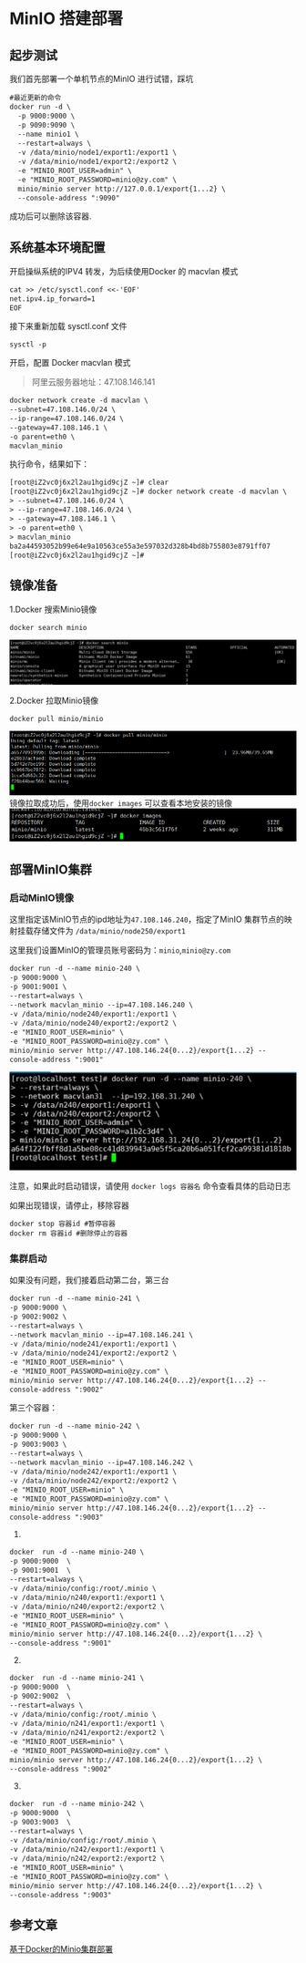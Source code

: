 # MinIO 搭建部署

## 起步测试
我们首先部署一个单机节点的MinIO 进行试错，踩坑
```shell
#最近更新的命令
docker run -d \
  -p 9000:9000 \
  -p 9090:9090 \
  --name minio1 \
  --restart=always \
  -v /data/minio/node1/export1:/export1 \
  -v /data/minio/node1/export2:/export2 \
  -e "MINIO_ROOT_USER=admin" \
  -e "MINIO_ROOT_PASSWORD=minio@zy.com" \
  minio/minio server http://127.0.0.1/export{1...2} \
  --console-address ":9090"
```
成功后可以删除该容器.

## 系统基本环境配置
开启操纵系统的IPV4 转发，为后续使用Docker 的 macvlan 模式
```shell
cat >> /etc/sysctl.conf <<-'EOF'
net.ipv4.ip_forward=1
EOF
```
接下来重新加载 sysctl.conf 文件
```shell
sysctl -p
```

开启，配置 Docker macvlan 模式
> 阿里云服务器地址：47.108.146.141

```shell
docker network create -d macvlan \
--subnet=47.108.146.0/24 \
--ip-range=47.108.146.0/24 \
--gateway=47.108.146.1 \
-o parent=eth0 \
macvlan_minio
```

执行命令，结果如下：
```shell
[root@iZ2vc0j6x2l2au1hgid9cjZ ~]# clear
[root@iZ2vc0j6x2l2au1hgid9cjZ ~]# docker network create -d macvlan \
> --subnet=47.108.146.0/24 \
> --ip-range=47.108.146.0/24 \
> --gateway=47.108.146.1 \
> -o parent=eth0 \
> macvlan_minio
ba2a44593052b99e64e9a10563ce55a3e597032d328b4bd8b755803e8791ff07
[root@iZ2vc0j6x2l2au1hgid9cjZ ~]# 

```

## 镜像准备
1.Docker 搜索Minio镜像
```shell
docker search minio
```
![](.README_images/72d37d44.png)

2.Docker 拉取Minio镜像
```shell
docker pull minio/minio
```
![](.README_images/6c314541.png)
镜像拉取成功后，使用`docker images` 可以查看本地安装的镜像
![](.README_images/4f1c3ce3.png)

## 部署MinIO集群
### 启动MinIO镜像
这里指定该MinIO节点的ipd地址为`47.108.146.240`，指定了MinIO 集群节点的映射挂载存储文件为 `/data/minio/node250/export1`

这里我们设置MinIO的管理员账号密码为：`minio`,`minio@zy.com`
```shell
docker run -d --name minio-240 \
-p 9000:9000 \
-p 9001:9001 \
--restart=always \
--network macvlan_minio --ip=47.108.146.240 \
-v /data/minio/node240/export1:/export1 \
-v /data/minio/node240/export2:/export2 \
-e "MINIO_ROOT_USER=minio" \
-e "MINIO_ROOT_PASSWORD=minio@zy.com" \
minio/minio server http://47.108.146.24{0...2}/export{1...2} --console-address ":9001"
```
![](.README_images/d33af89e.png)

注意，如果此时启动错误，请使用 `docker logs 容器名` 命令查看具体的启动日志

如果出现错误，请停止，移除容器
```xml
docker stop 容器id #暂停容器
docker rm 容器id #删除停止的容器
```

### 集群启动
如果没有问题，我们接着启动第二台，第三台
```shell
docker run -d --name minio-241 \
-p 9000:9000 \
-p 9002:9002 \
--restart=always \
--network macvlan_minio --ip=47.108.146.241 \
-v /data/minio/node241/export1:/export1 \
-v /data/minio/node241/export2:/export2 \
-e "MINIO_ROOT_USER=minio" \
-e "MINIO_ROOT_PASSWORD=minio@zy.com" \
minio/minio server http://47.108.146.24{0...2}/export{1...2} --console-address ":9002"
```

第三个容器：
```shell
docker run -d --name minio-242 \
-p 9000:9000 \
-p 9003:9003 \
--restart=always \
--network macvlan_minio --ip=47.108.146.242 \
-v /data/minio/node242/export1:/export1 \
-v /data/minio/node242/export2:/export2 \
-e "MINIO_ROOT_USER=minio" \
-e "MINIO_ROOT_PASSWORD=minio@zy.com" \
minio/minio server http://47.108.146.24{0...2}/export{1...2} --console-address ":9003"
```

1.
```shell
docker  run -d --name minio-240 \
-p 9000:9000  \
-p 9001:9001  \
--restart=always \
-v /data/minio/config:/root/.minio \
-v /data/minio/n240/export1:/export1 \
-v /data/minio/n240/export2:/export2 \
-e "MINIO_ROOT_USER=minio" \
-e "MINIO_ROOT_PASSWORD=minio@zy.com" \
minio/minio server http://47.108.146.24{0...2}/export{1...2} \
--console-address ":9001"
```
2.
```shell
docker  run -d --name minio-241 \
-p 9000:9000  \
-p 9002:9002  \
--restart=always \
-v /data/minio/config:/root/.minio \
-v /data/minio/n241/export1:/export1 \
-v /data/minio/n241/export2:/export2 \
-e "MINIO_ROOT_USER=minio" \
-e "MINIO_ROOT_PASSWORD=minio@zy.com" \
minio/minio server http://47.108.146.24{0...2}/export{1...2} \
--console-address ":9002"
```
3.
```shell
docker  run -d --name minio-242 \
-p 9000:9000  \
-p 9003:9003  \
--restart=always \
-v /data/minio/config:/root/.minio \
-v /data/minio/n242/export1:/export1 \
-v /data/minio/n242/export2:/export2 \
-e "MINIO_ROOT_USER=minio" \
-e "MINIO_ROOT_PASSWORD=minio@zy.com" \
minio/minio server http://47.108.146.24{0...2}/export{1...2} \
--console-address ":9003"
```





## 参考文章
[基于Docker的Minio集群部署](https://blog.csdn.net/wu624218376/article/details/127522162)